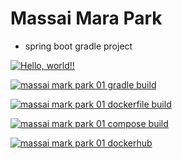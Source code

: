 # Massai Mara Park

+ spring boot gradle project

[![Hello, world!!](https://github.com/KimSuYeol/massai_mara_park01/actions/workflows/01helloworld.yaml/badge.svg)](https://github.com/KimSuYeol/massai_mara_park01/actions/workflows/01helloworld.yaml)

[![massai mark park 01 gradle build](https://github.com/KimSuYeol/massai_mara_park01/actions/workflows/02mmpark01_gradle_build.yaml/badge.svg)](https://github.com/KimSuYeol/massai_mara_park01/actions/workflows/02mmpark01_gradle_build.yaml)

[![massai mark park 01 dockerfile build](https://github.com/KimSuYeol/massai_mara_park01/actions/workflows/03mmpark01_dockerfile.yaml/badge.svg)](https://github.com/KimSuYeol/massai_mara_park01/actions/workflows/03mmpark01_dockerfile.yaml)

[![massai mark park 01 compose build](https://github.com/KimSuYeol/massai_mara_park01/actions/workflows/04mmpark01_compose_build.yaml/badge.svg)](https://github.com/KimSuYeol/massai_mara_park01/actions/workflows/04mmpark01_compose_build.yaml)

[![massai mark park 01 dockerhub](https://github.com/KimSuYeol/massai_mara_park01/actions/workflows/05mmpark01_dockerhub.yaml/badge.svg)](https://github.com/KimSuYeol/massai_mara_park01/actions/workflows/05mmpark01_dockerhub.yaml)